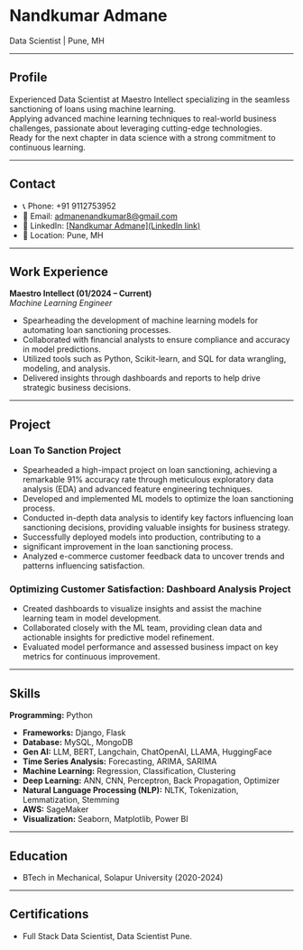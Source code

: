 # Nandkumar Admane

Data Scientist | Pune, MH

---

## Profile

Experienced Data Scientist at Maestro Intellect specializing in the seamless sanctioning of loans using machine learning.  
Applying advanced machine learning techniques to real-world business challenges, passionate about leveraging cutting-edge technologies.  
Ready for the next chapter in data science with a strong commitment to continuous learning.

---

## Contact

- 📞 Phone: +91 9112753952  
- 📧 Email: [admanenandkumar8@gmail.com](mailto:admanenandkumar8@gmail.com)  
- 🔗 LinkedIn: [[Nandkumar Admane](LinkedIn link)](https://www.linkedin.com/in/nandkumar-admane-69785124a/)  
- 📍 Location: Pune, MH

---

## Work Experience

**Maestro Intellect (01/2024 – Current)**  
*Machine Learning Engineer*  
- Spearheading the development of machine learning models for automating loan sanctioning processes.  
- Collaborated with financial analysts to ensure compliance and accuracy in model predictions.  
- Utilized tools such as Python, Scikit-learn, and SQL for data wrangling, modeling, and analysis.  
- Delivered insights through dashboards and reports to help drive strategic business decisions.

---

## Project

### Loan To Sanction Project

- Spearheaded a high-impact project on loan sanctioning, achieving a
  remarkable 91% accuracy rate through meticulous exploratory data
  analysis (EDA) and advanced feature engineering techniques.
- Developed and implemented ML models to optimize the loan sanctioning process.
- Conducted in-depth data analysis to identify key factors influencing
  loan sanctioning decisions, providing valuable insights for business strategy.
- Successfully deployed models into production, contributing to a
- significant improvement in the loan sanctioning process.
- Analyzed e-commerce customer feedback data to uncover trends and patterns influencing satisfaction.

### Optimizing Customer Satisfaction: Dashboard Analysis Project

- Created dashboards to visualize insights and assist the machine learning team in model development.  
- Collaborated closely with the ML team, providing clean data and actionable insights for predictive model refinement.  
- Evaluated model performance and assessed business impact on key metrics for continuous improvement.

---

## Skills

**Programming:** Python  
- **Frameworks:** Django, Flask  
- **Database:** MySQL, MongoDB  
- **Gen AI:** LLM, BERT, Langchain, ChatOpenAI, LLAMA, HuggingFace  
- **Time Series Analysis:** Forecasting, ARIMA, SARIMA  
- **Machine Learning:** Regression, Classification, Clustering  
- **Deep Learning:** ANN, CNN, Perceptron, Back Propagation, Optimizer  
- **Natural Language Processing (NLP):** NLTK, Tokenization, Lemmatization, Stemming  
- **AWS:** SageMaker  
- **Visualization:** Seaborn, Matplotlib, Power BI

---

## Education

- BTech in Mechanical, Solapur University (2020-2024)

---

## Certifications

- Full Stack Data Scientist, Data Scientist Pune.

